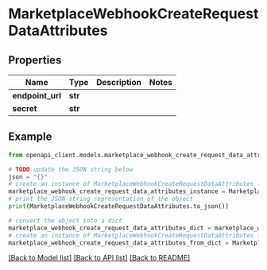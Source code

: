 # MarketplaceWebhookCreateRequestDataAttributes


## Properties

Name | Type | Description | Notes
------------ | ------------- | ------------- | -------------
**endpoint_url** | **str** |  | 
**secret** | **str** |  | 

## Example

```python
from openapi_client.models.marketplace_webhook_create_request_data_attributes import MarketplaceWebhookCreateRequestDataAttributes

# TODO update the JSON string below
json = "{}"
# create an instance of MarketplaceWebhookCreateRequestDataAttributes from a JSON string
marketplace_webhook_create_request_data_attributes_instance = MarketplaceWebhookCreateRequestDataAttributes.from_json(json)
# print the JSON string representation of the object
print(MarketplaceWebhookCreateRequestDataAttributes.to_json())

# convert the object into a dict
marketplace_webhook_create_request_data_attributes_dict = marketplace_webhook_create_request_data_attributes_instance.to_dict()
# create an instance of MarketplaceWebhookCreateRequestDataAttributes from a dict
marketplace_webhook_create_request_data_attributes_from_dict = MarketplaceWebhookCreateRequestDataAttributes.from_dict(marketplace_webhook_create_request_data_attributes_dict)
```
[[Back to Model list]](../README.md#documentation-for-models) [[Back to API list]](../README.md#documentation-for-api-endpoints) [[Back to README]](../README.md)



